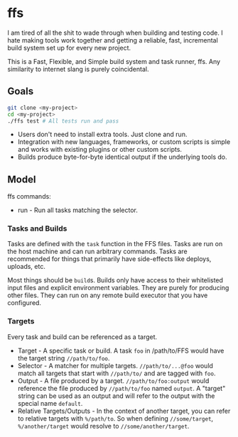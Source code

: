 # ffs

I am tired of all the shit to wade through when building and testing code. I hate making tools work together and getting a reliable, fast, incremental build system set up for every new project.

This is a Fast, Flexible, and Simple build system and task runner, ffs. Any similarity to internet slang is purely coincidental.

## Goals

```sh
git clone <my-project>
cd <my-project>
./ffs test # All tests run and pass
```

* Users don't need to install extra tools. Just clone and run.
* Integration with new languages, frameworks, or custom scripts is simple and works with existing plugins or other custom scripts.
* Builds produce byte-for-byte identical output if the underlying tools do.

## Model

ffs commands:

* run - Run all tasks matching the selector.

### Tasks and Builds

Tasks are defined with the `task` function in the FFS files. Tasks are run on the host machine and can run arbitrary commands. Tasks are recommended for things that primarily have side-effects like deploys, uploads, etc.

Most things should be `build`s. Builds only have access to their whitelisted input files and explicit environment variables. They are purely for producing other files. They can run on any remote build executor that you have configured.

### Targets

Every task and build can be referenced as a target.

* Target - A specific task or build. A task `foo` in /path/to/FFS would have the target string `//path/to/foo`.
* Selector - A matcher for multiple targets. `//path/to/...@foo` would match all targets that start with `//path/to/` and are tagged with `foo`.
* Output - A file produced by a target. `//path/to/foo:output` would reference the file produced by `//path/to/foo` named `output`. A "target" string can be used as an output and will refer to the output with the special name `default`.
* Relative Targets/Outputs - In the context of another target, you can refer to relative targets with `%/path/to`. So when defining `//some/target`, `%/another/target` would resolve to `//some/another/target`.
